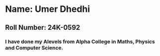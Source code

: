 # Name: Umer Dhedhi
## Roll Number: 24K-0592
### I have done my Alevels from Alpha College in Maths, Physics and Computer Science.

